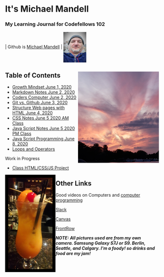 # It's Michael Mandell
### My Learning Journal for Codefellows 102

 | Github is [Michael Mandell](https://github.com/DaddyBearSEA) | <img src="images/Headshot.jpg" height="100px" width="75px" align="center">
 


## Table of Contents <img src ="images/berlinsky.jpg" align ="right" height="300">

- [Growth Mindset June 1, 2020](growth-mindset.md)
- [Markdown Notes June 2, 2020](markdown-notes.md)
- [Coders Computer June 2, 2020](coders-computer.md)
- [Git vs. Github June 3, 2020](git-github.md)
- [Structure Web pages with HTML June 4, 2020](html-notes.md)
- [CSS Notes June 5 2020 AM Class](css-notes.md)
- [Java Script Notes June 5 2020 PM Class](js-notes.md)
- [Java Script Programming June 8, 2020](js-program.md)
- [Loops and Operators](loops-notes.md)

Work in Progress
- [Class HTML/CSS/JS Project](https://daddybearsea.github.io/class-project/)

<img src="images/thaimaitai.jpg" height="300" align="left" style="border:10px solid black">



## Other Links

Good videos on Computers and [computer programming](https://www.youtube.com/playlist?list=PLzdnOPI1iJNcsRwJhvksEo1tJqjIqWbN-)

[Slack](https://app.slack.com/client/T039KG69K/D01419MJVAB/thread/C039KG6A1-1591124619.046600)

[Canvas](https://canvas.instructure.com/)

[FrontRow](https://frontrowviews.com/Home/Event/ProviderDetails/5a83c3f209310b1d68d45c46)



***NOTE: All pictures used are from my own camera. Samsung Galaxy S7J or S9. Berlin, Seattle, and Calgary. I'm a foody! so drinks and food are my jam!***










